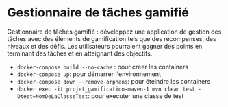 # Gestionnaire de tâches gamifié

Gestionnaire de tâches gamifié : développez une application de gestion des tâches avec des
éléments de gamification tels que des récompenses, des niveaux et des défis. Les utilisateurs
pourraient gagner des points en terminant des tâches et en atteignant des objectifs.

* `docker-compose build --no-cache` : pour creer les containers
* `docker-compose up`: pour démarrer l'environnement
* `docker-compose down --remove-orphans`: pour éteindre les containers
* `docker exec -it projet_gamification-maven-1 mvn clean test -Dtest=NomDeLaClasseTest`: pour executer une classe de test


